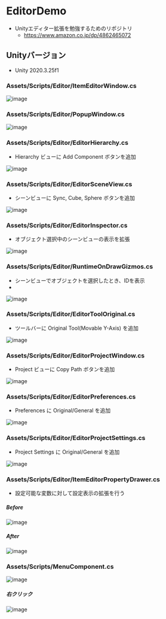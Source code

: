 # EditorDemo

- Unityエディター拡張を勉強するためのリポジトリ  
  - https://www.amazon.co.jp/dp/4862465072

## Unityバージョン

- Unity 2020.3.25f1

### Assets/Scripts/Editor/ItemEditorWindow.cs

![image](https://user-images.githubusercontent.com/10719941/147882448-05d743c2-af5c-4d19-bb31-5c12471ce6e3.png)

### Assets/Scripts/Editor/PopupWindow.cs

![image](https://user-images.githubusercontent.com/10719941/147882523-c24f5dcf-0b3d-4dd0-80cb-396ac34f2848.png)

### Assets/Scripts/Editor/EditorHierarchy.cs

- Hierarchy ビューに Add Component ボタンを追加

![image](https://user-images.githubusercontent.com/10719941/147882577-006694b6-4dc2-47b9-94d1-e1b4c621e289.png)

### Assets/Scripts/Editor/EditorSceneView.cs

- シーンビューに Sync, Cube, Sphere ボタンを追加

![image](https://user-images.githubusercontent.com/10719941/147882619-b09f538a-8baa-4264-80c2-0793c48602f9.png)

### Assets/Scripts/Editor/EditorInspector.cs

- オブジェクト選択中のシーンビューの表示を拡張

![image](https://user-images.githubusercontent.com/10719941/147883288-73813033-fb21-4f70-8c55-4d633b9f6694.png)

### Assets/Scripts/Editor/RuntimeOnDrawGizmos.cs

- シーンビューでオブジェクトを選択したとき、IDを表示
- 
![image](https://user-images.githubusercontent.com/10719941/147883361-c140bc02-f3c5-4a3b-b525-406dc03163f2.png)

### Assets/Scripts/Editor/EditorToolOriginal.cs

- ツールバーに Original Tool(Movable Y-Axis) を追加

![image](https://user-images.githubusercontent.com/10719941/147883433-092ee59f-0531-46d8-8dc2-48e38c8ed6e0.png)

### Assets/Scripts/Editor/EditorProjectWindow.cs

- Project ビューに Copy Path ボタンを追加

![image](https://user-images.githubusercontent.com/10719941/147883527-e1e7ea5d-984d-4e83-9fe0-de9467844d5c.png)

### Assets/Scripts/Editor/EditorPreferences.cs

- Preferences に Original/General を追加

![image](https://user-images.githubusercontent.com/10719941/147883557-53b32694-4228-4bc7-9868-b4dc4374cb23.png)

### Assets/Scripts/Editor/EditorProjectSettings.cs

- Project Settings に Original/General を追加

![image](https://user-images.githubusercontent.com/10719941/147883613-7ed20be7-5ef8-44cf-b453-4f32faf074c2.png)

### Assets/Scripts/Editor/ItemEditorPropertyDrawer.cs

- 設定可能な変数に対して設定表示の拡張を行う

##### Before

![image](https://user-images.githubusercontent.com/10719941/147884028-147580d9-648a-45c7-9ce3-a8e561e52e3d.png)

##### After

![image](https://user-images.githubusercontent.com/10719941/147883989-e0a05899-4889-47c2-ac2a-d65ecfeb0ee1.png)

### Assets/Scripts/MenuComponent.cs

![image](https://user-images.githubusercontent.com/10719941/147884533-953cbb91-faa0-4eeb-9292-761ffad6b5c7.png)

##### 右クリック

![image](https://user-images.githubusercontent.com/10719941/147884464-8a9c963b-cc5e-446a-acdc-aed62023bd1b.png)
